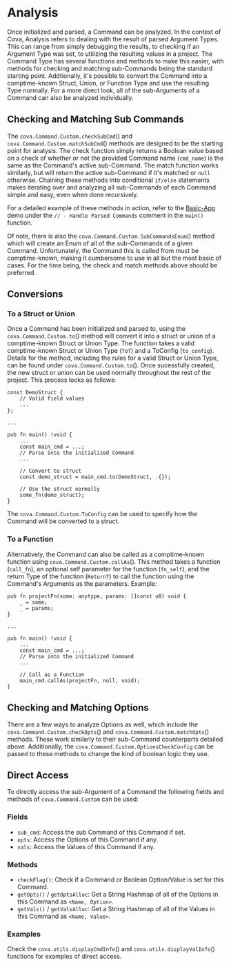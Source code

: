 # Analysis
Once initialized and parsed, a Command can be analyzed. In the context of Cova, Analysis refers to dealing with the result of parsed Argument Types. This can range from simply debugging the results, to checking if an Argument Type was set, to utilizing the resulting values in a project. The Command Type has several functions and methods to make this easier, with methods for checking and matching sub-Commands being the standard starting point. Addtionally, it's possible to convert the Command into a comptime-known Struct, Union, or Function Type and use the resulting Type normally. For a more direct look, all of the sub-Arguments of a Command can also be analyzed individually.

## Checking and Matching Sub Commands
The `cova.Command.Custom.checkSubCmd`() and `cova.Command.Custom.matchSubCmd`() methods are designed to be the starting point for analysis. The check function simply returns a Boolean value based on a check of whether or not the provided Command name (`cmd_name`) is the same as the Command's active sub-Command. The match function works similarly, but will return the active sub-Command if it's matched or `null` otherwise. Chaining these methods into conditional `if/else` statements makes iterating over and analyzing all sub-Commands of each Command simple and easy, even when done recursively.

For a detailed example of these methods in action, refer to the [Basic-App](https://github.com/00JCIV00/cova/blob/main/examples/basic_app.zig) demo under the `// - Handle Parsed Commands` comment in the `main()` function.

Of note, there is also the `cova.Command.Custom.SubCommandsEnum`() method which will create an Enum of all of the sub-Commands of a given Command. Unfortunately, the Command this is called from must be comptime-known, making it cumbersome to use in all but the most basic of cases. For the time being, the check and match methods above should be preferred.

## Conversions
### To a Struct or Union
Once a Command has been initialized and parsed to, using the `cova.Command.Custom.to`() method will convert it into a struct or union of a comptime-known Struct or Union Type. The function takes a valid comptime-known Struct or Union Type (`ToT`) and a ToConfig (`to_config`). Details for the method, including the rules for a valid Struct or Union Type, can be found under `cova.Command.Custom.to`(). Once sucessfully created, the new struct or union can be used normally throughout the rest of the project. This process looks as follows:
```zig
const DemoStruct {
    // Valid field values
    ...
};

...

pub fn main() !void {
    ...
    const main_cmd = ...;
    // Parse into the initialized Command
    ...

    // Convert to struct
    const demo_struct = main_cmd.to(DemoStruct, .{}); 

    // Use the struct normally
    some_fn(demo_struct);
}

```

The `cova.Command.Custom.ToConfig` can be used to specify how the Command will be converted to a struct.

### To a Function
Alternatively, the Command can also be called as a comptime-known function using `cova.Command.Custom.callAs`(). This method takes a function (`call_fn`), an optional self parameter for the function (`fn_self`), and the return Type of the function (`ReturnT`) to call the function using the Command's Arguments as the parameters. Example:
```zig
pub fn projectFn(some: anytype, params: []const u8) void {
    _ = some;
    _ = params;
}

...

pub fn main() !void {
    ...
    const main_cmd = ...;
    // Parse into the initialized Command
    ...

    // Call as a Function
    main_cmd.callAs(projectFn, null, void); 
}

```

## Checking and Matching Options
There are a few ways to analyze Options as well, which include the `cova.Command.Custom.checkOpts`() and `cova.Command.Custom.matchOpts`() methods. These work similarly to their sub-Command counterparts detailed above. Additionally, the `cova.Command.Custom.OptionsCheckConfig` can be passed to these methods to change the kind of boolean logic they use.

## Direct Access
To directly access the sub-Argument of a Command the following fields and methods of `cova.Command.Custom` can be used: 
### Fields
- `sub_cmd`: Access the sub Command of this Command if set.
- `opts`: Access the Options of this Command if any.
- `vals`: Access the Values of this Command if any.

### Methods
- `checkFlag()`: Check if a Command or Boolean Option/Value is set for this Command.
- `getOpts()` / `getOptsAlloc`: Get a String Hashmap of all of the Options in this Command as `<Name, Option>`.
- `getVals()` / `getValsAlloc`: Get a String Hashmap of all of the Values in this Command as `<Name, Value>`.

### Examples
Check the `cova.utils.displayCmdInfo`() and `cova.utils.displayValInfo`() functions for examples of direct access.
